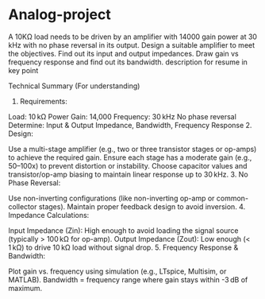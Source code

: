# Analog-project
A 10KΩ load needs to be driven by an amplifier with 14000 gain power at 30 kHz with no phase reversal in its output. Design a suitable amplifier to meet the objectives. Find out its input and output impedances. Draw gain vs frequency response and find out its bandwidth. description for resume in key point

Technical Summary (For understanding)
1. Requirements:

Load: 10 kΩ
Power Gain: 14,000
Frequency: 30 kHz
No phase reversal
Determine: Input & Output Impedance, Bandwidth, Frequency Response
2. Design:

Use a multi-stage amplifier (e.g., two or three transistor stages or op-amps) to achieve the required gain.
Ensure each stage has a moderate gain (e.g., 50–100x) to prevent distortion or instability.
Choose capacitor values and transistor/op-amp biasing to maintain linear response up to 30 kHz.
3. No Phase Reversal:

Use non-inverting configurations (like non-inverting op-amp or common-collector stages).
Maintain proper feedback design to avoid inversion.
4. Impedance Calculations:

Input Impedance (Zin): High enough to avoid loading the signal source (typically > 100 kΩ for op-amp).
Output Impedance (Zout): Low enough (< 1 kΩ) to drive 10 kΩ load without signal drop.
5. Frequency Response & Bandwidth:

Plot gain vs. frequency using simulation (e.g., LTspice, Multisim, or MATLAB).
Bandwidth = frequency range where gain stays within -3 dB of maximum.
